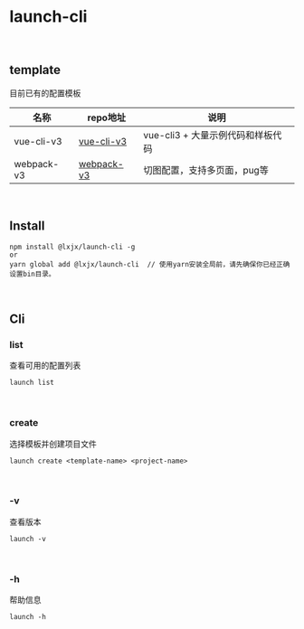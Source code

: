 # launch-cli

<br>

## template

目前已有的配置模板

| 名称       | repo地址                                                     | 说明                              |
| ---------- | ------------------------------------------------------------ | --------------------------------- |
| vue-cli-v3 | [vue-cli-v3](https://github.com/Iixianjie/launch-template-vue-cli-v3) | vue-cli3 + 大量示例代码和样板代码 |
| webpack-v3 | [webpack-v3](https://github.com/Iixianjie/launch-template-webpack-v3) | 切图配置，支持多页面，pug等       |

<br>

## Install
```
npm install @lxjx/launch-cli -g
or
yarn global add @lxjx/launch-cli  // 使用yarn安装全局前，请先确保你已经正确设置bin目录。
```

<br>

## Cli
### list
查看可用的配置列表
```
launch list
```

<br>

### create
选择模板并创建项目文件
```
launch create <template-name> <project-name>
```

<br>

### -v
查看版本
```
launch -v
```

<br>

### -h
帮助信息
```
launch -h
```